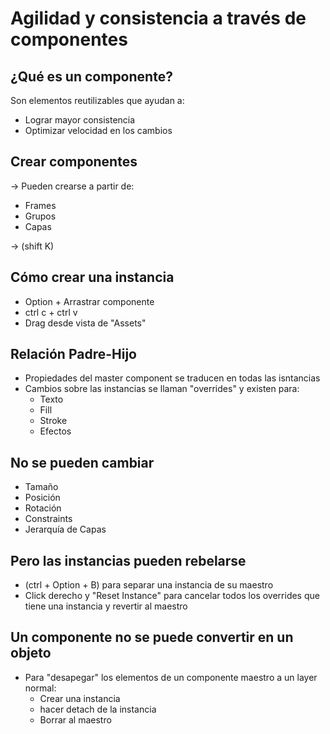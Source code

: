 # Agilidad y consistencia a través de componentes

## ¿Qué es un componente?

Son elementos reutilizables que ayudan a:
* Lograr mayor consistencia
* Optimizar velocidad en los cambios

## Crear componentes
-> Pueden crearse a partir de:
* Frames
* Grupos
* Capas

-> (shift K)

## Cómo crear una instancia
* Option + Arrastrar componente
* ctrl c + ctrl v
* Drag desde vista de "Assets"

## Relación Padre-Hijo
* Propiedades del master component se traducen en todas las isntancias
* Cambios sobre las instancias se llaman "overrides" y existen para:
	* Texto
	* Fill
	* Stroke
	* Efectos

## No se pueden cambiar
* Tamaño
* Posición
* Rotación
* Constraints
* Jerarquía de Capas

## Pero las instancias pueden rebelarse
* (ctrl + Option + B) para separar una instancia de su maestro
* Click derecho y "Reset Instance" para cancelar todos los overrides que tiene una instancia y revertir al maestro

## Un componente no se puede convertir en un objeto
* Para "desapegar" los elementos de un componente maestro a un layer normal:
	* Crear una instancia
	* hacer detach de la instancia
	* Borrar al maestro